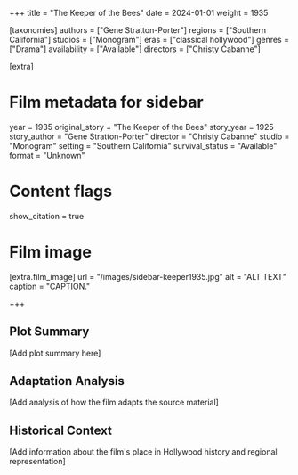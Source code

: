 +++
title = "The Keeper of the Bees"
date = 2024-01-01
weight = 1935

[taxonomies]
authors = ["Gene Stratton-Porter"]
regions = ["Southern California"]
studios = ["Monogram"]
eras = ["classical hollywood"]
genres = ["Drama"]
availability = ["Available"]
directors = ["Christy Cabanne"]

[extra]
# Film metadata for sidebar
year = 1935
original_story = "The Keeper of the Bees"
story_year = 1925
story_author = "Gene Stratton-Porter"
director = "Christy Cabanne"
studio = "Monogram"
setting = "Southern California"
survival_status = "Available"
format = "Unknown"

# Content flags
show_citation = true

# Film image
[extra.film_image]
url = "/images/sidebar-keeper1935.jpg"
alt = "ALT TEXT"
caption = "CAPTION."

+++

## Plot Summary

[Add plot summary here]

## Adaptation Analysis

[Add analysis of how the film adapts the source material]

## Historical Context

[Add information about the film's place in Hollywood history and regional representation]
